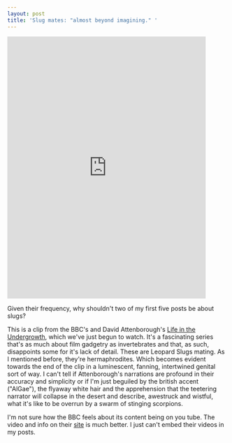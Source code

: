```yaml
---
layout: post
title: 'Slug mates: "almost beyond imagining." '
---
```

<iframe width="90%" height="600" src="https://www.youtube.com/embed/wG9qpZ89qzc" 
    frameborder="0" allow="accelerometer; encrypted-media; gyroscope; picture-in-picture" allowfullscreen>
</iframe>

Given their frequency, why shouldn't two of my first five posts be about slugs?

<!--more-->
This is a clip from the BBC's and David Attenborough's <a href="http://en.wikipedia.org/wiki/Life_in_the_Undergrowth">Life in the
Undergrowth</a>, which we've just begun to watch.  It's a fascinating series that's as much about film gadgetry as invertebrates and
that, as such, disappoints some for it's lack of detail.  These are Leopard Slugs mating.  As I mentioned before, they're
hermaphrodites.  Which becomes evident towards the end of the clip in a luminescent, fanning, intertwined genital sort of way.  I
can't tell if Attenborough's narrations are profound in their accuracy and simplicity or if I'm just beguiled by the british accent
("AlGae"), the flyaway white hair and the apprehension that the teetering narrator will collapse in the desert and describe,
awestruck and wistful, what it's like to be overrun by a swarm of stinging scorpions.

I'm not sure how the BBC feels about its content being on you tube.  The video and info on their <a
href="http://www.bbc.co.uk/sn/tvradio/programmes/lifeintheundergrowth/video.shtml">site</a>  is much better.  I just can't embed
their videos in my posts.

